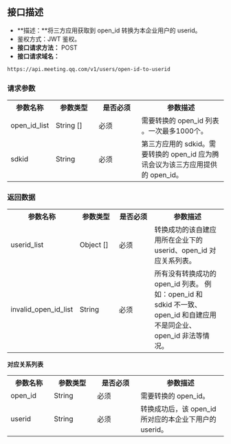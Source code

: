 
## 接口描述
- **描述：**将三方应用获取到 open_id 转换为本企业用户的 userid。
- 鉴权方式：JWT 鉴权。
- **接口请求方法：** POST
- **接口请求域名：** 
```html
https://api.meeting.qq.com/v1/users/open-id-to-userid
```

### 请求参数
<table>
   <tr>
      <th width="20%" >参数名称</td>
      <th width="20%" >参数类型</td>
      <th width="20%" >是否必须</td>
      <th width="40%" >参数描述</td>
   </tr>
   <tr>
      <td>open_id_list</td>
      <td>String []	</td>
      <td>必须</td>
      <td>需要转换的 open_id 列表 。一次最多1000个。</td>
   </tr>
   <tr>
      <td>sdkid</td>
      <td>String</td>
      <td>必须</td>
      <td>第三方应用的 sdkid。需要转换的 open_id 应为腾讯会议为该三方应用提供的 open_id。</td>
   </tr>
</table>


### 返回数据
<table>
   <tr>
      <th width="20%" >参数名称</td>
      <th width="20%" >参数类型</td>
      <th width="20%" >是否必须</td>
      <th width="40%" >参数描述</td>
   </tr>
   <tr>
      <td>userid_list</td>
      <td>Object []</td>
      <td>必须</td>
      <td>转换成功的该自建应用所在企业下的 userid、open_id 对应关系列表。</td>
   </tr>
   <tr>
      <td>invalid_open_id_list</td>
      <td>String</td>
      <td>必须</td>
      <td>所有没有转换成功的 open_id 列表。 例如：open_id 和 sdkid 不一致、open_id 和自建应用不是同企业、open_id 非法等情况。</td>
   </tr>
</table>

**对应关系列表**
<table>
   <tr>
      <th width="20%" >参数名称</td>
      <th width="20%" >参数类型</td>
      <th width="20%" >是否必须</td>
      <th width="40%" >参数描述</td>
   </tr>
   <tr>
      <td>open_id</td>
      <td>String</td>
      <td>必须</td>
      <td>需要转换的 open_id。</td>
   </tr>
   <tr>
      <td>userid</td>
      <td>String</td>
      <td>必须</td>
      <td>转换成功后，该 open_id 所对应的本企业下用户的 userid。</td>
   </tr>
</table>
